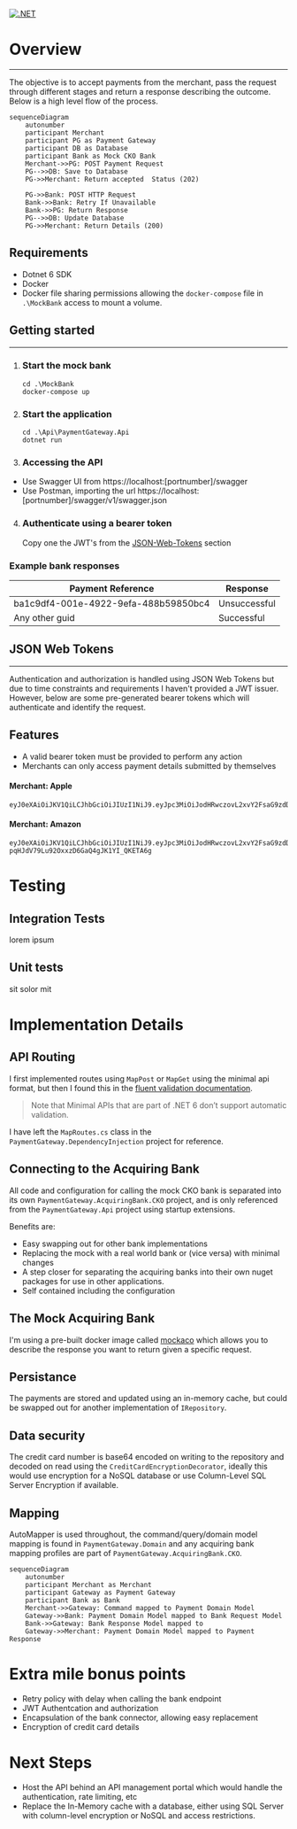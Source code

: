 [![.NET](https://github.com/samjones00/payment-gateway/actions/workflows/dotnet.yml/badge.svg)](https://github.com/samjones00/payment-gateway/actions/workflows/dotnet.yml)


# Overview
--------------
The objective is to accept payments from the merchant, pass the request through different stages and return a response describing the outcome. Below is a high level flow of the process.

```mermaid
sequenceDiagram
    autonumber
    participant Merchant
    participant PG as Payment Gateway 
    participant DB as Database
    participant Bank as Mock CKO Bank
    Merchant->>PG: POST Payment Request
    PG-->>DB: Save to Database
    PG->>Merchant: Return accepted  Status (202)

    PG->>Bank: POST HTTP Request 
    Bank->>Bank: Retry If Unavailable     
    Bank->>PG: Return Response
    PG-->>DB: Update Database    
    PG->>Merchant: Return Details (200)
```

## Requirements

- Dotnet 6 SDK
- Docker
- Docker file sharing permissions allowing the `docker-compose` file in `.\MockBank` access to mount a volume. 

## Getting started
-----------------

1. ### Start the mock bank

    ```
    cd .\MockBank
    docker-compose up
    ```
2. ### Start the application

    ```
    cd .\Api\PaymentGateway.Api
    dotnet run
    ```
3. ### Accessing the API

* Use Swagger UI from https://localhost:[portnumber]/swagger
* Use Postman, importing the url https://localhost:[portnumber]/swagger/v1/swagger.json

4. ### Authenticate using a bearer token
    Copy one the JWT's from the [JSON-Web-Tokens](#JSON-Web-Tokens) section


### Example bank responses

| Payment Reference | Response |
|-|-|
|ba1c9df4-001e-4922-9efa-488b59850bc4 | Unsuccessful
|Any other guid | Successful


## JSON Web Tokens
--------
Authentication and authorization is handled using JSON Web Tokens but due to time constraints and requirements I haven't provided a JWT issuer. However, below are some pre-generated bearer tokens which will authenticate and identify the request.

## Features
- A valid bearer token must be provided to perform any action
- Merchants can only access payment details submitted by themselves

#### Merchant: Apple

```
eyJ0eXAiOiJKV1QiLCJhbGciOiJIUzI1NiJ9.eyJpc3MiOiJodHRwczovL2xvY2FsaG9zdDo1MTM4LyIsImlhdCI6MTY1NTU4MjkxMCwiZXhwIjoxNjg3MTE4OTEwLCJhdWQiOiJodHRwczovL2xvY2FsaG9zdDo1MTM4LyIsInN1YiI6IkFwcGxlIn0.TLGIHiqFuAbM7cVIJ3ZKVQ3dLi9YSzLE2BYVRqKqPhk
```
#### Merchant: Amazon
```
eyJ0eXAiOiJKV1QiLCJhbGciOiJIUzI1NiJ9.eyJpc3MiOiJodHRwczovL2xvY2FsaG9zdDo1MTM4LyIsImlhdCI6MTY1NTU4MjkxMCwiZXhwIjoxNjg3MTE4OTEwLCJhdWQiOiJodHRwczovL2xvY2FsaG9zdDo1MTM4LyIsInN1YiI6IkFtYXpvbiJ9.3u77zp-pqHJdV79Lu92OxxzD6GaQ4gJK1YI_QKETA6g
```

# Testing

## Integration Tests

lorem ipsum

## Unit tests

sit solor mit


# Implementation Details

## API Routing

I first implemented routes using `MapPost` or `MapGet` using the minimal api format, but then I found this in the  [fluent validation documentation](https://docs.fluentvalidation.net/en/latest/aspnet.html).

> Note that Minimal APIs that are part of .NET 6 don’t support automatic validation.

I have left the `MapRoutes.cs` class in the `PaymentGateway.DependencyInjection` project for reference.

## Connecting to the Acquiring Bank 

All code and configuration for calling the mock CKO bank is separated into its own `PaymentGateway.AcquiringBank.CKO` project, and is only referenced from the `PaymentGateway.Api` project using startup extensions.

Benefits are:
- Easy swapping out for other bank implementations
- Replacing the mock with a real world bank or (vice versa) with minimal changes
- A step closer for separating the acquiring banks into their own nuget packages for use in other applications.
- Self contained including the configuration

## The Mock Acquiring Bank

I'm using a pre-built docker image called [mockaco](https://github.com/natenho/Mockaco/) which allows you to describe the response you want to return given a specific request.

## Persistance

The payments are stored and updated using an in-memory cache, but could be swapped out for another implementation of `IRepository`.

## Data security

The credit card number is base64 encoded on writing to the repository and decoded on read using the `CreditCardEncryptionDecorator`, ideally this would use encryption for a NoSQL database or use Column-Level SQL Server Encryption if available.

## Mapping

AutoMapper is used throughout, the command/query/domain model mapping is found in `PaymentGateway.Domain` and any acquiring bank mapping profiles are part of `PaymentGateway.AcquiringBank.CKO`.

```mermaid
sequenceDiagram
    autonumber
    participant Merchant as Merchant 
    participant Gateway as Payment Gateway
    participant Bank as Bank
    Merchant->>Gateway: Command mapped to Payment Domain Model
    Gateway->>Bank: Payment Domain Model mapped to Bank Request Model
    Bank->>Gateway: Bank Response Model mapped to 
    Gateway->>Merchant: Payment Domain Model mapped to Payment Response 

```

# Extra mile bonus points

- Retry policy with delay when calling the bank endpoint
- JWT Authentcation and authorization
- Encapsulation of the bank connector, allowing easy replacement
- Encryption of credit card details

# Next Steps

- Host the API behind an API management portal which would handle the authentication, rate limiting, etc
- Replace the In-Memory cache with a database, either using SQL Server with column-level encryption or NoSQL and access restrictions.